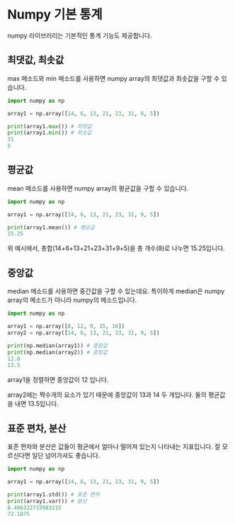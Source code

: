 # Numpy 기본 통계
numpy 라이브러리는 기본적인 통계 기능도 제공합니다.

## 최댓값, 최솟값
max 메소드와 min 메소드를 사용하면 numpy array의 최댓값과 최솟값을 구할 수 있습니다.
```python
import numpy as np

array1 = np.array([14, 6, 13, 21, 23, 31, 9, 5])

print(array1.max()) # 최댓값
print(array1.min()) # 최솟값
31
5
```
## 평균값
mean 메소드를 사용하면 numpy array의 평균값을 구할 수 있습니다.
```python
import numpy as np

array1 = np.array([14, 6, 13, 21, 23, 31, 9, 5])

print(array1.mean()) # 평균값
15.25
```
위 예시에서, 총합(14+6+13+21+23+31+9+5)을 총 개수(8)로 나누면 15.25입니다.

## 중앙값
median 메소드를 사용하면 중간값을 구할 수 있는데요. 특이하게 median은 numpy array의 메소드가 아니라 numpy의 메소드입니다.
```python
import numpy as np

array1 = np.array([8, 12, 9, 15, 16])
array2 = np.array([14, 6, 13, 21, 23, 31, 9, 5])

print(np.median(array1)) # 중앙값
print(np.median(array2)) # 중앙값
12.0
13.5
```
array1을 정렬하면 중앙값이 
12
입니다.

array2에는 짝수개의 요소가 있기 때문에 중앙값이 13과 14
 두 개입니다. 둘의 평균값을 내면 13.5입니다.

## 표준 편차, 분산
표준 편차와 분산은 값들이 평균에서 얼마나 떨어져 있는지 나타내는 지표입니다. 잘 모르신다면 일단 넘어가셔도 좋습니다.
```python
import numpy as np

array1 = np.array([14, 6, 13, 21, 23, 31, 9, 5])

print(array1.std()) # 표준 편차
print(array1.var()) # 분산
8.496322733983215
72.1875
```